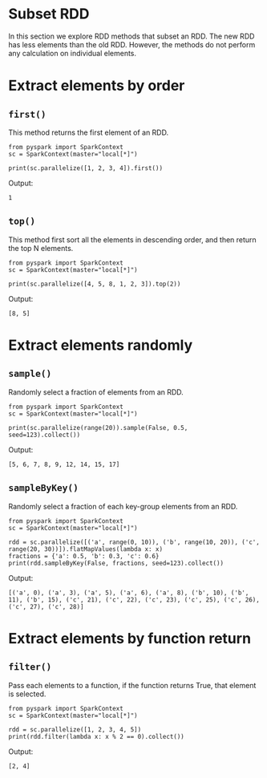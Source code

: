 # Subset RDD

In this section we explore RDD methods that subset an RDD. The new RDD has less elements than the old RDD. However, the methods do not perform any calculation on individual elements.

# **Extract elements by order**

## `first()`

This method returns the first element of an RDD.

    from pyspark import SparkContext
    sc = SparkContext(master="local[*]")
    
    print(sc.parallelize([1, 2, 3, 4]).first())

Output:

    1

## `top()`

This method first sort all the elements in descending order, and then return the top N elements.

    from pyspark import SparkContext
    sc = SparkContext(master="local[*]")
    
    print(sc.parallelize([4, 5, 8, 1, 2, 3]).top(2))

Output:

    [8, 5]

# Extract elements randomly

## `sample()`

Randomly select a fraction of elements from an RDD.

    from pyspark import SparkContext
    sc = SparkContext(master="local[*]")
    
    print(sc.parallelize(range(20)).sample(False, 0.5, seed=123).collect())

Output:

    [5, 6, 7, 8, 9, 12, 14, 15, 17]

## `sampleByKey()`

Randomly select a fraction of each key-group elements from an RDD.

    from pyspark import SparkContext
    sc = SparkContext(master="local[*]")
    
    rdd = sc.parallelize([('a', range(0, 10)), ('b', range(10, 20)), ('c', range(20, 30))]).flatMapValues(lambda x: x)
    fractions = {'a': 0.5, 'b': 0.3, 'c': 0.6}
    print(rdd.sampleByKey(False, fractions, seed=123).collect())

Output:

    [('a', 0), ('a', 3), ('a', 5), ('a', 6), ('a', 8), ('b', 10), ('b', 11), ('b', 15), ('c', 21), ('c', 22), ('c', 23), ('c', 25), ('c', 26), ('c', 27), ('c', 28)]

# Extract elements by function return

## `filter()`

Pass each elements to a function, if the function returns True, that element is selected.

    from pyspark import SparkContext
    sc = SparkContext(master="local[*]")
    
    rdd = sc.parallelize([1, 2, 3, 4, 5])
    print(rdd.filter(lambda x: x % 2 == 0).collect())

Output:

    [2, 4]